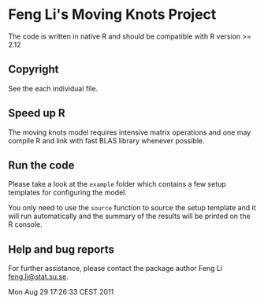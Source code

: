 Feng Li's Moving Knots Project
==============================

The code is written in native R and should be compatible with R version >= 2.12


Copyright
---------

See the each individual file.

Speed up R
----------

The moving knots model requires intensive matrix operations and one may compile R and
link with fast BLAS library whenever possible.

Run the code 
------------

Please take a look at the `example` folder which contains a few setup templates
for configuring the model. 

You only need to use the `source` function to source the setup template and it
will run automatically and the summary of the results will be printed on the R
console.

Help and bug reports
--------------------

For further assistance, please contact the package author Feng Li <feng.li@stat.su.se>.


Mon Aug 29 17:26:33 CEST 2011
